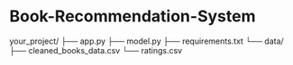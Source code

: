 # Book-Recommendation-System


your_project/
├── app.py
├── model.py
├── requirements.txt
└── data/
    ├── cleaned_books_data.csv
    └── ratings.csv
